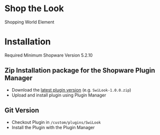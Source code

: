 # Shop the Look
Shopping World Element

# Installation
Required Minimum Shopware Version 5.2.10

## Zip Installation package for the Shopware Plugin Manager

* Download the [latest plugin version](https://github.com/kayyyy/SwiLook/releases/latest/) (e.g. `SwiLook-1.0.0.zip`)
* Upload and install plugin using Plugin Manager

## Git Version
* Checkout Plugin in `/custom/plugins/SwiLook`
* Install the Plugin with the Plugin Manager

